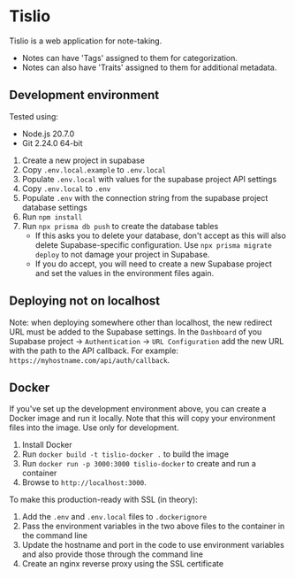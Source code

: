 # Tislio

Tislio is a web application for note-taking.
- Notes can have 'Tags' assigned to them for categorization.
- Notes can also have 'Traits' assigned to them for additional metadata.

## Development environment
Tested using:
- Node.js 20.7.0
- Git 2.24.0 64-bit

1. Create a new project in supabase
2. Copy ```.env.local.example``` to ```.env.local```
3. Populate ```.env.local``` with values for the supabase project API settings
4. Copy ```.env.local``` to ```.env```
5. Populate ```.env``` with the connection string from the supabase project database settings
6. Run ```npm install```
7. Run ```npx prisma db push``` to create the database tables
    * If this asks you to delete your database, don't accept as this will also delete Supabase-specific configuration. Use ```npx prisma migrate deploy``` to not damage your project in Supabase.
    * If you do accept, you will need to create a new Supabase project and set the values in the environment files again.

## Deploying not on localhost
Note: when deploying somewhere other than localhost, the new redirect URL must be added to the Supabase settings. In the ```Dashboard``` of you Supabase project -> ```Authentication``` -> ```URL Configuration``` add the new URL with the path to the API callback. For example: ```https://myhostname.com/api/auth/callback```.

## Docker
If you've set up the development environment above, you can create a Docker image and run it locally. Note that this will copy your environment files into the image. Use only for development.

1. Install Docker
2. Run ```docker build -t tislio-docker .``` to build the image
3. Run ```docker run -p 3000:3000 tislio-docker``` to create and run a container
4. Browse to ```http://localhost:3000```.

To make this production-ready with SSL (in theory):
1. Add the ```.env``` and ```.env.local``` files to ```.dockerignore```
2. Pass the environment variables in the two above files to the container in the command line
3. Update the hostname and port in the code to use environment variables and also provide those through the command line
4. Create an nginx reverse proxy using the SSL certificate